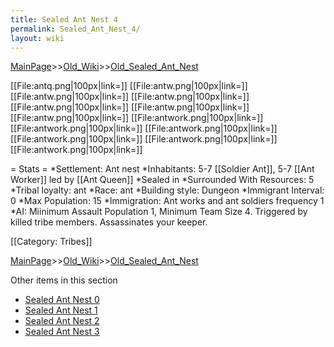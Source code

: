 ```yaml
---
title: Sealed Ant Nest 4
permalink: Sealed_Ant_Nest_4/
layout: wiki
---
```


[MainPage](/keeperrl_wiki/ "wikilink")>>[Old_Wiki](/keeperrl_wiki/Old_Wiki "wikilink")>>[Old_Sealed_Ant_Nest](/keeperrl_wiki/Old_Sealed_Ant_Nest "wikilink")

[[File:antq.png|100px|link=]]
[[File:antw.png|100px|link=]]
[[File:antw.png|100px|link=]]
[[File:antw.png|100px|link=]]
[[File:antw.png|100px|link=]]
[[File:antw.png|100px|link=]]
[[File:antw.png|100px|link=]]
[[File:antwork.png|100px|link=]]
[[File:antwork.png|100px|link=]]
[[File:antwork.png|100px|link=]]
[[File:antwork.png|100px|link=]]
[[File:antwork.png|100px|link=]]
[[File:antwork.png|100px|link=]]

= Stats =
*Settlement: Ant nest
*Inhabitants: 5-7 [[Soldier Ant]], 5-7 [[Ant Worker]] led by [[Ant Queen]]
*Sealed in
*Surrounded With Resources: 5
*Tribal loyalty: ant
*Race: ant
*Building style: Dungeon 
*Immigrant Interval: 0
*Max Population: 15 
*Immigration: Ant works and ant soldiers frequency 1  
*AI: Miinimum Assault Population 1, Minimum Team Size 4. Triggered by killed tribe members. Assassinates your keeper. 

[[Category: Tribes]]

[MainPage](/keeperrl_wiki/ "wikilink")>>[Old_Wiki](/keeperrl_wiki/Old_Wiki "wikilink")>>[Old_Sealed_Ant_Nest](/keeperrl_wiki/Old_Sealed_Ant_Nest "wikilink")

Other items in this section
-    [Sealed Ant Nest 0](/keeperrl_wiki/Sealed_Ant_Nest_0 "wikilink")
-    [Sealed Ant Nest 1](/keeperrl_wiki/Sealed_Ant_Nest_1 "wikilink")
-    [Sealed Ant Nest 2](/keeperrl_wiki/Sealed_Ant_Nest_2 "wikilink")
-    [Sealed Ant Nest 3](/keeperrl_wiki/Sealed_Ant_Nest_3 "wikilink")

